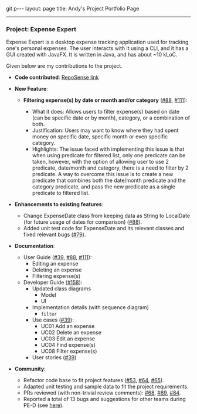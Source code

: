 git p---
layout: page
title: Andy's Project Portfolio Page

---

### Project: Expense Expert

Expense Expert is a desktop expense tracking application used for tracking one's personal expenses. The user interacts 
with it using a CLI, and it has a GUI created with JavaFX. It is written in Java, and has about ~10 kLoC.

Given below are my contributions to the project.

- **Code contributed**: [RepoSense link](https://nus-cs2103-ay2122s2.github.io/tp-dashboard/?search=lamwj98&breakdown=true)

- **New Feature**:
  - **Filtering expense(s) by date or month and/or category** ([#88](https://github.com/AY2122S2-CS2103T-W09-3/tp/pull/88), [#111](https://github.com/AY2122S2-CS2103T-W09-3/tp/pull/111)):

    - What it does: Allows users to filter expense(s) based on date (can be specific date or by month), category, or a combination of both.
    - Justification: Users may want to know where they had spent money on specific date, specific month or even specific category.
    - Highlights: The issue faced with implementing this issue is that when using predicate for filtered list, only one predicate can be taken, however, with the option of allowing user to use 2 predicate, date/month and category, there is a need to filter by 2 predicate. A way to overcome this issue is to create a new predicate that combines both the date/month predicate and the category predicate, and pass the new predicate as a single predicate to filtered list.

- **Enhancements to existing features**:

  - Change ExpenseDate class from keeping data as String to LocalDate (for future usage of dates for comparison) ([#88]([#39](https://github.com/AY2122S2-CS2103T-W09-3/tp/pull/88))).
  - Added unit test code for ExpenseDate and its relevant classes and fixed relevant bugs ([#79]([#39](https://github.com/AY2122S2-CS2103T-W09-3/tp/pull/79))).

- **Documentation**:

  - User Guide ([#39](https://github.com/AY2122S2-CS2103T-W09-3/tp/pull/39), [#88](https://github.com/AY2122S2-CS2103T-W09-3/tp/pull/88), [#111](https://github.com/AY2122S2-CS2103T-W09-3/tp/pull/111)):
    - Editing an expense
    - Deleting an expense
    - Filtering expense(s)
  - Developer Guide ([#158](https://github.com/AY2122S2-CS2103T-W09-3/tp/pull/158)):
    - Updated class diagrams 
      - Model
      - UI
    - Implementation details (with sequence diagram)
      - `filter`
    - Use cases ([#39](https://github.com/AY2122S2-CS2103T-W09-3/tp/pull/39)):
      - UC01 Add an expense
      - UC02 Delete an expense
      - UC03 Edit an expense
      - UC04 Find expense(s)
      - UC08 Filter expense(s) 
    - User stories ([#39](https://github.com/AY2122S2-CS2103T-W09-3/tp/pull/39))
  

- **Community**:
  - Refactor code base to fit project features ([#53](https://github.com/AY2122S2-CS2103T-W09-3/tp/pull/53), [#64](https://github.com/AY2122S2-CS2103T-W09-3/tp/pull/64), [#65](https://github.com/AY2122S2-CS2103T-W09-3/tp/pull/65)).
  - Adapted unit testing and sample data to fit the project requirements.
  - PRs reviewed (with non-trivial review comments): [#68](https://github.com/AY2122S2-CS2103T-W09-3/tp/pull/68), [#69](https://github.com/AY2122S2-CS2103T-W09-3/tp/pull/69), [#84](https://github.com/AY2122S2-CS2103T-W09-3/tp/pull/84).
  - Reported a total of 13 bugs and suggestions for other teams during PE-D (see [here](https://github.com/lamwj98/ped/issues)).
  
